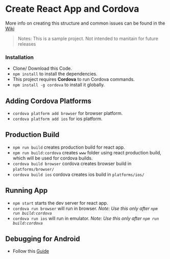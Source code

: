 # Create React App and Cordova

More info on creating this structure and common issues can be found in the [Wiki](https://github.com/sriramrudraraju/create-react-app-and-cordova/wiki/Creating-Structure-for-Create-react-app-and-Cordova)

>Notes: This is a sample project. Not intended to manitain for future releases

### Installation
* Clone/ Download this Code.
* `npm install` to install the dependencies.
* This project requires **Cordova** to run Cordova commands.
* `npm install -g cordova` to install it globally.

## Adding Cordova Platforms
* `cordova platform add browser` for browser platform.
* `cordova platform add ios` for ios platform.

## Production Build
* `npm run build` creates production build for react app.
* `npm run build:cordova` creates `www` folder using react production build, which will be used for cordova builds.
* `cordova build browser` cordova creates browser build in `platforms/browser/`
* `cordova build ios` cordova creates ios build in `platforms/ios/`


## Running App
* `npm start` starts the dev server for react app.
* `cordova run browser` will run in browser. *Note: Use this only after `npm run build:cordova`*
* `cordova run ios` will run in emulator. *Note: Use this only after `npm run build:cordova`*

## Debugging for Android
* Follow this [Guide](http://geeklearning.io/apache-cordova-and-remote-debugging-on-android/)
